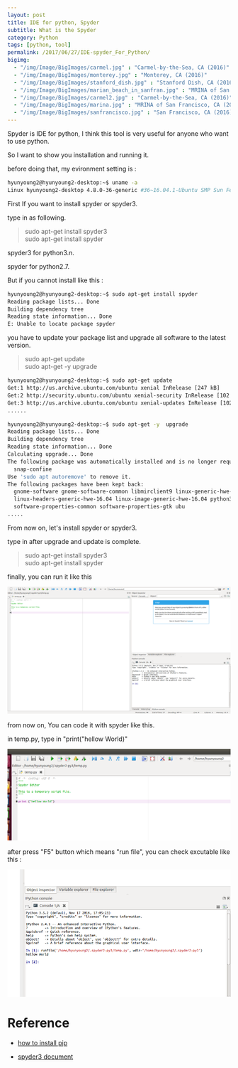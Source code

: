 ```yaml
---
layout: post
title: IDE for python, Spyder 
subtitle: What is the Spyder
category: Python
tags: [python, tool]
permalink: /2017/06/27/IDE-spyder_For_Python/
bigimg: 
  - "/img/Image/BigImages/carmel.jpg" : "Carmel-by-the-Sea, CA (2016)"
  - "/img/Image/BigImages/monterey.jpg" : "Monterey, CA (2016)"
  - "/img/Image/BigImages/stanford_dish.jpg" : "Stanford Dish, CA (2016)"
  - "/img/Image/BigImages/marian_beach_in_sanfran.jpg" : "MRINA of San Francisco, CA (2016)"
  - "/img/Image/BigImages/carmel2.jpg" : "Carmel-by-the-Sea, CA (2016)"
  - "/img/Image/BigImages/marina.jpg" : "MRINA of San Francisco, CA (2016)"
  - "/img/Image/BigImages/sanfrancisco.jpg" : "San Francisco, CA (2016)"
---
```


Spyder is IDE for python, I think this tool is very useful for anyone who want to use python. 

So I want to show you installation and running it. 

before doing that, my evironment setting is : 

```bash
hyunyoung2@hyunyoung2-desktop:~$ uname -a      
Linux hyunyoung2-desktop 4.8.0-36-generic #36~16.04.1-Ubuntu SMP Sun Feb 5 09:39:57 UTC 2017 x86_64 x86_64 x86_64 GNU/Linux
```

First If you want to install spyder or spyder3.

type in as following. 

> sudo apt-get install spyder3   
> sudo apt-get install spyder    

spyder3 for python3.n.

spyder for python2.7.

But if you cannot install like this :

```bash
hyunyoung2@hyunyoung2-desktop:~$ sudo apt-get install spyder
Reading package lists... Done
Building dependency tree       
Reading state information... Done
E: Unable to locate package spyder
```

you have to update your package list and upgrade all software to the latest version.

> sudo apt-get update  
> sudo apt-get -y upgrade

```bash
hyunyoung2@hyunyoung2-desktop:~$ sudo apt-get update
Get:1 http://us.archive.ubuntu.com/ubuntu xenial InRelease [247 kB]
Get:2 http://security.ubuntu.com/ubuntu xenial-security InRelease [102 kB]
Get:3 http://us.archive.ubuntu.com/ubuntu xenial-updates InRelease [102 kB]       
......
```

```bash 
hyunyoung2@hyunyoung2-desktop:~$ sudo apt-get -y  upgrade
Reading package lists... Done
Building dependency tree       
Reading state information... Done
Calculating upgrade... Done
The following package was automatically installed and is no longer required:
  snap-confine
Use 'sudo apt autoremove' to remove it.
The following packages have been kept back:
  gnome-software gnome-software-common libmirclient9 linux-generic-hwe-16.04
  linux-headers-generic-hwe-16.04 linux-image-generic-hwe-16.04 python3-software-properties
  software-properties-common software-properties-gtk ubu
.....
```


From now on, let's install spyder or spyder3.

type in after upgrade and update is complete.  

> sudo apt-get install spyder3   
> sudo apt-get install spyder    

finally, you can run it  like this 

![](/img/Image/Languages/Python/2017-06-27-IDE-spyder_For_Python/spyder3.png)

from now on, You can code it with spyder like this. 

in temp.py, type in "print("hellow World)"

![](/img/Image/Languages/Python/2017-06-27-IDE-spyder_For_Python/hellowworld.png)

after press "F5" button which means "run file", you can check excutable like this :

![](/img/Image/Languages/Python/2017-06-27-IDE-spyder_For_Python/console.png)


# Reference 

 - [how to install pip](http://idroot.net/linux/install-pip-ubuntu-16-04/)
 
 - [spyder3 document](https://pythonhosted.org/spyder/installation.html)




